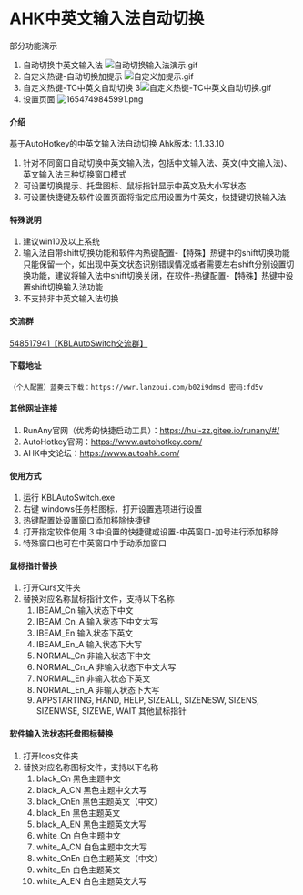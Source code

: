 # AHK中英文输入法自动切换
部分功能演示
1. 自动切换中英文输入法
![自动切换输入法演示.gif](https://m.360buyimg.com/babel/jfs/t1/187299/21/27585/1238662/62f34ec8E37ad3b85/10f9ab365bd68d20.gif)
2. 自定义热键-自动切换加提示
![自定义加提示.gif](https://m.360buyimg.com/babel/jfs/t1/197845/19/26032/442094/62f34ef1E0abb2521/5b8edde33be20e21.gif)
3. 自定义热键-TC中英文自动切换
3![自定义热键-TC中英文自动切换.gif](https://m.360buyimg.com/babel/jfs/t1/31045/19/17177/194100/62f71964Ef37bc679/e5c91bb562f8d409.gif)
4. 设置页面
![1654749845991.png](https://m.360buyimg.com/babel/jfs/t1/204421/40/25151/379761/62f71a4eE1dffd74b/fb4725653d78bd57.png)
#### 介绍

基于AutoHotkey的中英文输入法自动切换
Ahk版本: 1.1.33.10

1. 针对不同窗口自动切换中英文输入法，包括中文输入法、英文(中文输入法)、英文输入法三种切换窗口模式
2. 可设置切换提示、托盘图标、鼠标指针显示中英文及大小写状态
3. 可设置快捷键及软件设置页面将指定应用设置为中英文，快捷键切换输入法

#### 特殊说明
1. 建议win10及以上系统
2. 输入法自带shift切换功能和软件内热键配置-【特殊】热键中的shift切换功能只能保留一个，如出现中英文状态识别错误情况或者需要左右shift分别设置切换功能，建议将输入法中shift切换关闭，在软件-热键配置-【特殊】热键中设置shift切换输入法功能
3. 不支持非中英文输入法切换

#### 交流群
<a href="https://jq.qq.com/?_wv=1027&k=A3F0yfcy">548517941【KBLAutoSwitch交流群】</a>

#### 下载地址
    （个人配置）蓝奏云下载：https://wwr.lanzoui.com/b02i9dmsd 密码:fd5v

#### 其他网址连接
1. RunAny官网（优秀的快捷启动工具）：https://hui-zz.gitee.io/runany/#/
2. AutoHotkey官网：https://www.autohotkey.com/
3. AHK中文论坛：https://www.autoahk.com/

#### 使用方式
1. 运行 KBLAutoSwitch.exe
2. 右键 windows任务栏图标，打开设置选项进行设置
3. 热键配置处设置窗口添加移除快捷键
4. 打开指定软件使用 3 中设置的快捷键或设置-中英窗口-加号进行添加移除
5. 特殊窗口也可在中英窗口中手动添加窗口

#### 鼠标指针替换
1. 打开Curs文件夹
2. 替换对应名称鼠标指针文件，支持以下名称
    1. IBEAM_Cn     输入状态下中文
    2. IBEAM_Cn_A 输入状态下中文大写
    3. IBEAM_En     输入状态下英文
    4. IBEAM_En_A 输入状态下大写
    5. NORMAL_Cn     非输入状态下中文
    6. NORMAL_Cn_A 非输入状态下中文大写
    7. NORMAL_En     非输入状态下英文
    8. NORMAL_En_A 非输入状态下大写
    9. APPSTARTING, HAND, HELP, SIZEALL, SIZENESW, SIZENS, SIZENWSE, SIZEWE, WAIT 其他鼠标指针

#### 软件输入法状态托盘图标替换
1. 打开Icos文件夹
2. 替换对应名称图标文件，支持以下名称
    1. black_Cn     黑色主题中文
    2. black_A_CN   黑色主题中文大写
    3. black_CnEn   黑色主题英文（中文）
    4. black_En     黑色主题英文
    5. black_A_EN   黑色主题英文大写
    6. white_Cn     白色主题中文
    7. white_A_CN   白色主题中文大写
    8. white_CnEn   白色主题英文（中文）
    9. white_En     白色主题英文
    10. white_A_EN  白色主题英文大写


